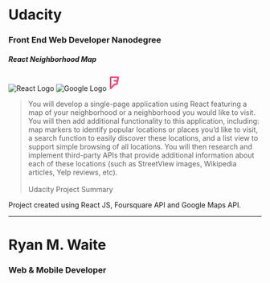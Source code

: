 # Udacity
### Front End Web Developer Nanodegree
##### React Neighborhood Map

![React Logo](favicon.ico)
![Google Logo](maps_32dp.ico)
![FourSquare Logo](fs_favicon.png)

> You will develop a single-page application using React featuring a map of your neighborhood or a neighborhood you would like to visit. You will then add additional functionality to this application, including: map markers to identify popular locations or places you’d like to visit, a search function to easily discover these locations, and a list view to support simple browsing of all locations. You will then research and implement third-party APIs that provide additional information about each of these locations (such as StreetView images, Wikipedia articles, Yelp reviews, etc).
<br/><br/>
> Udacity Project Summary

Project created using React JS, Foursquare API and Google Maps API.

---
# Ryan M. Waite
### Web & Mobile Developer

